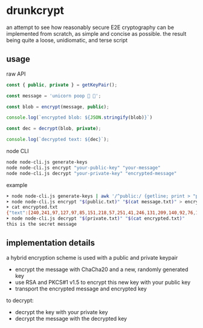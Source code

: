 # drunkcrypt

an attempt to see how reasonably secure E2E cryptography can be implemented from scratch, as simple and concise as possible. the result being quite a loose, unidiomatic, and terse script

## usage

raw API

```javascript
const { public, private } = getKeyPair();

const message = 'unicorn poop 🦄 💩';

const blob = encrypt(message, public);

console.log(`encrypted blob: ${JSON.stringify(blob)}`)

const dec = decrypt(blob, private);

console.log(`decrypted text: ${dec}`);
```

node CLI

```bash
node node-cli.js generate-keys
node node-cli.js encrypt "your-public-key" "your-message"
node node-cli.js decrypt "your-private-key" "encrypted-message"
```

example

```bash
➤ node node-cli.js generate-keys | awk '/^public:/ {getline; print > "public.txt"} /^private:/ {getline; print > "private.txt"}'
➤ node node-cli.js encrypt "$(public.txt)" "$(cat message.txt)" > encrypted.txt
➤ cat encrypted.txt
{"text":[240,241,97,127,97,85,151,218,57,251,41,246,131,209,140,92,76,15,232,103,231,49,103,19,20,148],"nonce":[15,16,245,131,98,123,9,45,237,178,203,26],"key":"51264744630139075979114151416676649985668427488089011879616605317115659221608496558526215105808998817649952442766294200555911690103718168616645460909179805921485740297143961637627942917138874095143470342737301722723777200567210619107017179769594778103732250495293486865898224582829579279198611999085106415677","pub":"82326675834711386302845051387062747839092182520208416700060391626625159324224076932021778740856945616541787883181903282013764379454774310943128990984922545047881276454545816463790630004926778395823329034642259518451160416695292937206789987389224479988604498028239428315042125348582073277806696244928735049913"}
➤ node node-cli.js decrypt "$(private.txt)" "$(cat encrypted.txt)"
this is the secret message
```

## implementation details

a hybrid encryption scheme is used with a public and private keypair

* encrypt the message with ChaCha20 and a new, randomly generated key
* use RSA and PKCS#1 v1.5 to encrypt this new key with your public key
* transport the encrypted message and encrypted key

to decrypt:

* decrypt the key with your private key
* decrypt the message with the decrypted key
